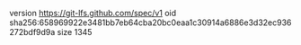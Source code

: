version https://git-lfs.github.com/spec/v1
oid sha256:658969922e3481bb7eb64cba20bc0eaa1c30914a6886e3d32ec936272bdf9d9a
size 1345
